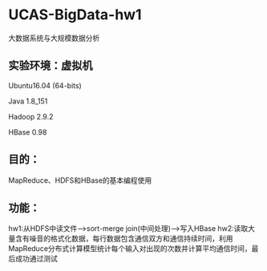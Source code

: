 # UCAS-BigData-hw1
大数据系统与大规模数据分析

## 实验环境：虚拟机

Ubuntu16.04 (64-bits) 

Java 1.8_151

Hadoop 2.9.2

HBase 0.98

## 目的：

MapReduce、HDFS和HBase的基本编程使用

## 功能：

hw1:从HDFS中读文件——>sort-merge join(中间处理)——>写入HBase
hw2:读取大量含有噪音的格式化数据，每行数据包含通信双方和通信持续时间，利用MapReduce分布式计算模型统计每个输入对出现的次数并计算平均通信时间，最后成功通过测试
